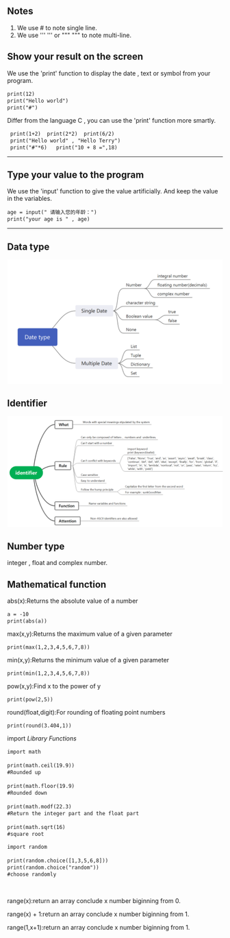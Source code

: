 ## Notes
1. We use # to note single line.
2. We use ''' ''' or """ """ to note multi-line.

## Show your result on the screen
We use the 'print' function to display the date , text or symbol from your program.

``` 
print(12) 
print("Hello world")
print("#")   
```

Differ from the language C , you can use the 'print' function more smartly.

```
 print(1+2)  print(2*2)  print(6/2)
 print("Hello world" , "Hello Terry")
 print("#"*6)   print("10 + 8 =",18)
```

---

## Type your value to the program
We use the 'input' function to give the value artificially. And keep the value in the variables.

```
age = input(" 请输入您的年龄：")
print("your age is " , age)

```

---

## Data type

![image](https://github.com/285638646/The-experience-of-my-Python-learning/blob/Basic-Knowledge/Date%20type.png)


## Identifier

![image](https://github.com/285638646/The-experience-of-my-Python-learning/blob/Basic-Knowledge/Identifier.jpg)

## Number type

integer , float and complex number.

## Mathematical function

abs(x):Returns the absolute value of a number

```
a = -10
print(abs(a))
```

max(x,y):Returns the maximum value of a given parameter

```
print(max(1,2,3,4,5,6,7,8))

```

min(x,y):Returns the minimum  value of a given parameter


```
print(min(1,2,3,4,5,6,7,8))

```


pow(x,y):Find x to the power of y

```
print(pow(2,5))

```

round(float,digit):For rounding of floating point numbers

```
print(round(3.404,1))

```

import *Library Functions*

```
import math

print(math.ceil(19.9))
#Rounded up

print(math.floor(19.9)
#Rounded down

print(math.modf(22.3)
#Return the integer part and the float part

print(math.sqrt(16)
#square root
```

```
import random

print(random.choice([1,3,5,6,8]))
print(random.choice("random"))
#choose randomly



```

range(x):return an array conclude x number biginning from 0.

range(x) + 1:return an array conclude x number biginning from 1.

range(1,x+1):return an array conclude x number biginning from 1.



